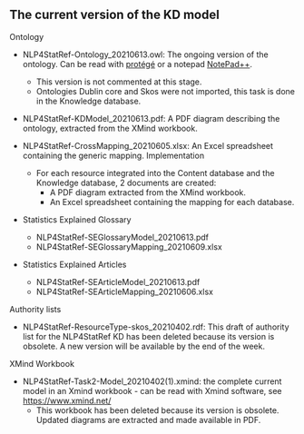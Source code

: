 
## The current version of the KD model ## 

Ontology
* NLP4StatRef-Ontology_20210613.owl: The ongoing version of the ontology. Can be read with [protégé](https://protege.stanford.edu/) or a notepad [NotePad++](https://notepad-plus-plus.org/).
  * This version is not commented at this stage.
  * Ontologies Dublin core and Skos were not imported, this task is done in the Knowledge database.

* NLP4StatRef-KDModel_20210613.pdf: A PDF diagram describing the ontology, extracted from the XMind workbook.
* NLP4StatRef-CrossMapping_20210605.xlsx: An Excel spreadsheet containing the generic mapping.
Implementation
  * For each resource integrated into the Content database and the Knowledge database, 2 documents are created:
    * A PDF diagram extracted from the XMind workbook.
    * An Excel spreadsheet containing the mapping for each database.

* Statistics Explained Glossary
  * NLP4StatRef-SEGlossaryModel_20210613.pdf
  * NLP4StatRef-SEGlossaryMapping_20210609.xlsx

* Statistics Explained Articles
  * NLP4StatRef-SEArticleModel_20210613.pdf
  * NLP4StatRef-SEArticleMapping_20210606.xlsx

Authority lists
* NLP4StatRef-ResourceType-skos_20210402.rdf: This draft of authority list for the NLP4StatRef KD has been deleted because its version is obsolete. A new version will be available by the end of the week.

XMind Workbook
* NLP4StatRef-Task2-Model_20210402(1).xmind: the complete current model in an Xmind workbook - can be read with Xmind software, see https://www.xmind.net/ 
  * This workbook has been deleted because its version is obsolete. Updated diagrams are extracted and made available in PDF. 

